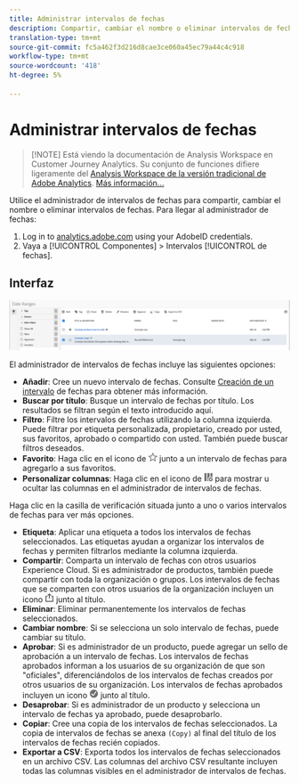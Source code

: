 ```yaml
---
title: Administrar intervalos de fechas
description: Compartir, cambiar el nombre o eliminar intervalos de fechas en el Analysis Workspace.
translation-type: tm+mt
source-git-commit: fc5a462f3d216d8cae3ce060a45ec79a44c4c918
workflow-type: tm+mt
source-wordcount: '418'
ht-degree: 5%

---
```



# Administrar intervalos de fechas

>[!NOTE] Está viendo la documentación de Analysis Workspace en Customer Journey Analytics. Su conjunto de funciones difiere ligeramente del [Analysis Workspace de la versión tradicional de Adobe Analytics](https://docs.adobe.com/content/help/es-ES/analytics/analyze/analysis-workspace/home.html). [Más información...](/help/getting-started/cja-aa.md)

Utilice el administrador de intervalos de fechas para compartir, cambiar el nombre o eliminar intervalos de fechas. Para llegar al administrador de fechas:

1. Log in to [analytics.adobe.com](https://analytics.adobe.com) using your AdobeID credentials.
1. Vaya a [!UICONTROL Componentes] > Intervalos [!UICONTROL de fechas].

## Interfaz

![IU](../assets/date-range-ui.png)

El administrador de intervalos de fechas incluye las siguientes opciones:

* **Añadir**: Cree un nuevo intervalo de fechas. Consulte [Creación de un intervalo](create.md) de fechas para obtener más información.
* **Buscar por título**: Busque un intervalo de fechas por título. Los resultados se filtran según el texto introducido aquí.
* **Filtro**: Filtre los intervalos de fechas utilizando la columna izquierda. Puede filtrar por etiqueta personalizada, propietario, creado por usted, sus favoritos, aprobado o compartido con usted. También puede buscar filtros deseados.
* **Favorito**: Haga clic en el icono de ![estrella](../assets/star.png) junto a un intervalo de fechas para agregarlo a sus favoritos.
* **Personalizar columnas**: Haga clic en el icono de ![columnas](../assets/columns.png) para mostrar u ocultar las columnas en el administrador de intervalos de fechas.

Haga clic en la casilla de verificación situada junto a uno o varios intervalos de fechas para ver más opciones.

* **Etiqueta**: Aplicar una etiqueta a todos los intervalos de fechas seleccionados. Las etiquetas ayudan a organizar los intervalos de fechas y permiten filtrarlos mediante la columna izquierda.
* **Compartir**: Comparta un intervalo de fechas con otros usuarios Experience Cloud. Si es administrador de productos, también puede compartir con toda la organización o grupos. Los intervalos de fechas que se comparten con otros usuarios de la organización incluyen un icono ![compartido](../assets/shared.png) junto al título.
* **Eliminar**: Eliminar permanentemente los intervalos de fechas seleccionados.
* **Cambiar nombre**: Si se selecciona un solo intervalo de fechas, puede cambiar su título.
* **Aprobar**: Si es administrador de un producto, puede agregar un sello de aprobación a un intervalo de fechas. Los intervalos de fechas aprobados informan a los usuarios de su organización de que son &quot;oficiales&quot;, diferenciándolos de los intervalos de fechas creados por otros usuarios de su organización. Los intervalos de fechas aprobados incluyen un icono ![aprobado](../assets/approved.png) junto al título.
* **Desaprobar**: Si es administrador de un producto y selecciona un intervalo de fechas ya aprobado, puede desaprobarlo.
* **Copiar**: Cree una copia de los intervalos de fechas seleccionados. La copia de intervalos de fechas se anexa `(Copy)` al final del título de los intervalos de fechas recién copiados.
* **Exportar a CSV**: Exporta todos los intervalos de fechas seleccionados en un archivo CSV. Las columnas del archivo CSV resultante incluyen todas las columnas visibles en el administrador de intervalos de fechas.
